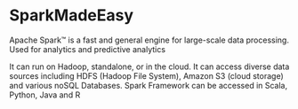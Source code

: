 # SparkMadeEasy

Apache Spark™ is a fast and general engine for large-scale data processing. Used for analytics and predictive analytics 

It can run on Hadoop, standalone, or in the cloud. It can access diverse data sources including HDFS (Hadoop File System), Amazon S3 (cloud storage) and various noSQL Databases. 
Spark Framework can be accessed in Scala, Python, Java and R


